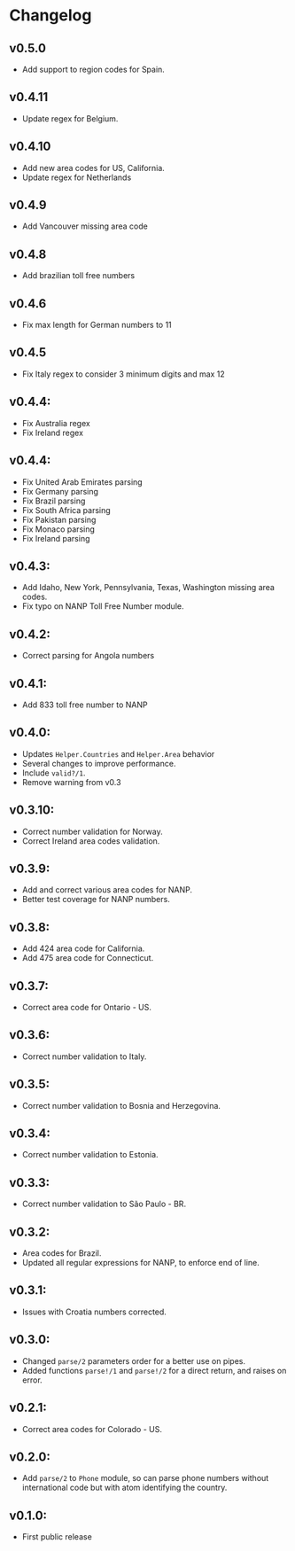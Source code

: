# Changelog

## v0.5.0

* Add support to region codes for Spain. 

## v0.4.11

* Update regex for Belgium.

## v0.4.10

* Add new area codes for US, California.
* Update regex for Netherlands

## v0.4.9

* Add Vancouver missing area code

## v0.4.8

* Add brazilian toll free numbers

## v0.4.6

* Fix max length for German numbers to 11

## v0.4.5

* Fix Italy regex to consider 3 minimum digits and max 12

## v0.4.4:
  * Fix Australia regex
  * Fix Ireland regex

## v0.4.4:
  * Fix United Arab Emirates parsing
  * Fix Germany parsing
  * Fix Brazil parsing
  * Fix South Africa parsing
  * Fix Pakistan parsing
  * Fix Monaco parsing
  * Fix Ireland parsing
  
## v0.4.3:
  * Add Idaho, New York, Pennsylvania, Texas, Washington missing area codes.
  * Fix typo on NANP Toll Free Number module.

## v0.4.2:
  * Correct parsing for Angola numbers

## v0.4.1:
  * Add 833 toll free number to NANP

## v0.4.0:
  * Updates `Helper.Countries` and `Helper.Area` behavior
  * Several changes to improve performance.
  * Include `valid?/1`.
  * Remove warning from v0.3

## v0.3.10:
  * Correct number validation for Norway.
  * Correct Ireland area codes validation.

## v0.3.9:
  * Add and correct various area codes for NANP.
  * Better test coverage for NANP numbers.

## v0.3.8:
  * Add 424 area code for California.
  * Add 475 area code for Connecticut.

## v0.3.7:
  * Correct area code for Ontario - US.

## v0.3.6:
  * Correct number validation to Italy.

## v0.3.5:
  * Correct number validation to Bosnia and Herzegovina.

## v0.3.4:
  * Correct number validation to Estonia.

## v0.3.3:
  * Correct number validation to São Paulo - BR.

## v0.3.2:
  * Area codes for Brazil.
  * Updated all regular expressions for NANP, to enforce end of line.

## v0.3.1:
  * Issues with Croatia numbers corrected.

## v0.3.0:
  * Changed `parse/2` parameters order for a better use on pipes.
  * Added functions `parse!/1` and `parse!/2` for a direct return, and raises on error.

## v0.2.1:
  * Correct area codes for Colorado - US.

## v0.2.0:
  * Add `parse/2` to `Phone` module, so can parse phone numbers without international code but with atom identifying the country.

## v0.1.0:
  * First public release

